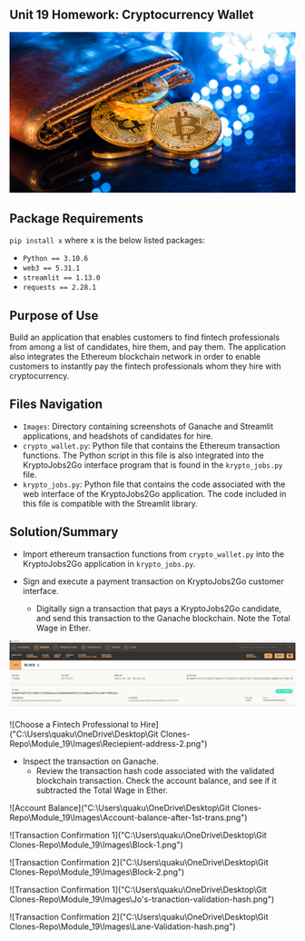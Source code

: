 ## Unit 19 Homework: Cryptocurrency Wallet

![An image shows a wallet with bitcoin.](Images/19-4-challenge-image.png)


## Package Requirements

`pip install x` where x is the below listed packages:
* `Python == 3.10.6`
* `web3 == 5.31.1`
* `streamlit == 1.13.0`
* `requests == 2.28.1`

## Purpose of Use

Build an application that enables customers to find fintech professionals from among a list of candidates, hire them, and pay them. The application also integrates the Ethereum blockchain network in order to enable customers to instantly pay the fintech professionals whom they hire with cryptocurrency.

## Files Navigation

* `Images`: Directory containing screenshots of Ganache  and Streamlit applications, and headshots of candidates for hire.
* `crypto_wallet.py`: Python file that contains the Ethereum transaction functions. The Python script in this file is also integrated into the KryptoJobs2Go interface program that is found in the `krypto_jobs.py` file.
* `krypto_jobs.py`: Python file that contains the code associated with the web interface of the KryptoJobs2Go application. The code included in this file is compatible with the Streamlit library.

## Solution/Summary

* Import ethereum transaction functions from `crypto_wallet.py` into the KryptoJobs2Go application in `krypto_jobs.py`.

* Sign and execute a payment transaction on KryptoJobs2Go customer interface.
  * Digitally sign a transaction that pays a KryptoJobs2Go candidate, and send this transaction to the Ganache blockchain. Note the Total Wage in Ether.

![Choose a Fintech Professional to Hire](https://github.com/Kachiamo/Module_19/blob/main/Images/receipient's-address-1.png)

![Choose a Fintech Professional to Hire]("C:\Users\quaku\OneDrive\Desktop\Git Clones-Repo\Module_19\Images\Reciepient-address-2.png")


* Inspect the transaction on Ganache.
  * Review the transaction hash code associated with the validated blockchain transaction. Check the account balance, and see if it subtracted the Total Wage in Ether.

![Account Balance]("C:\Users\quaku\OneDrive\Desktop\Git Clones-Repo\Module_19\Images\Account-balance-after-1st-trans.png")

![Transaction Confirmation 1]("C:\Users\quaku\OneDrive\Desktop\Git Clones-Repo\Module_19\Images\Block-1.png")

![Transaction Confirmation 2]("C:\Users\quaku\OneDrive\Desktop\Git Clones-Repo\Module_19\Images\Block-2.png")

![Transaction Confirmation 1]("C:\Users\quaku\OneDrive\Desktop\Git Clones-Repo\Module_19\Images\Jo's-tranaction-validation-hash.png")

![Transaction Confirmation 2]("C:\Users\quaku\OneDrive\Desktop\Git Clones-Repo\Module_19\Images\Lane-Validation-hash.png")